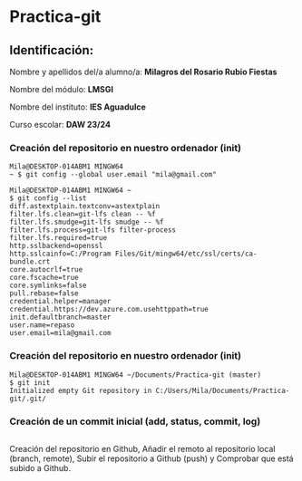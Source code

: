 # Practica-git
## Identificación:
Nombre y apellidos del/a alumno/a: **Milagros del Rosario Rubio Fiestas**

Nombre del módulo: **LMSGI** 

Nombre del instituto: **IES Aguadulce**

Curso escolar: **DAW 23/24**

### Creación del repositorio en nuestro ordenador (init)
```
Mila@DESKTOP-014ABM1 MINGW64
~ $ git config --global user.email "mila@gmail.com" 

Mila@DESKTOP-014ABM1 MINGW64 ~
$ git config --list
diff.astextplain.textconv=astextplain
filter.lfs.clean=git-lfs clean -- %f
filter.lfs.smudge=git-lfs smudge -- %f
filter.lfs.process=git-lfs filter-process
filter.lfs.required=true
http.sslbackend=openssl
http.sslcainfo=C:/Program Files/Git/mingw64/etc/ssl/certs/ca-bundle.crt
core.autocrlf=true
core.fscache=true
core.symlinks=false
pull.rebase=false
credential.helper=manager
credential.https://dev.azure.com.usehttppath=true
init.defaultbranch=master
user.name=repaso
user.email=mila@gmail.com
```
### Creación del repositorio en nuestro ordenador (init)
```
Mila@DESKTOP-014ABM1 MINGW64 ~/Documents/Practica-git (master)
$ git init
Initialized empty Git repository in C:/Users/Mila/Documents/Practica-git/.git/

```

### Creación de un commit inicial (add, status, commit, log)
```

```

Creación del repositorio en Github,
Añadir el remoto al repositorio local (branch, remote),
Subir el repositorio a Github (push) y
Comprobar que está subido a Github.
